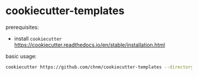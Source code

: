 # cookiecutter-templates
prerequisites:
- install `cookiecutter` https://cookiecutter.readthedocs.io/en/stable/installation.html

basic usage:
```sh
cookiecutter https://github.com/chnm/cookiecutter-templates --directory django-project-template
```
